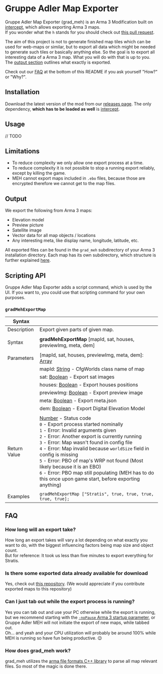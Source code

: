 # Gruppe Adler Map Exporter

Gruppe Adler Map Exporter (grad_meh) is an Arma 3 Modification built on [intercept](https://github.com/intercept/intercept), which allows exporting Arma 3 maps.  
If you wonder what the `h` stands for you should check out [this pull request](https://github.com/gruppe-adler/grad_meh/pull/1).   

The aim of this project is not to generate finished map tiles which can be used for web-maps or similar, but to export all data which might be needed to generate such tiles or basically anything else. So the goal is to export all interesting data of a Arma 3 map. What you will do with that is up to you. The [output section](#Output) outlines what exactly is exported. 

Check out our [FAQ](#FAQ) at the bottom of this README if you ask yourself "How?" or "Why?".

## Installation
Download the latest version of the mod from our [releases page](https://github.com/gruppe-adler/grad_meh/releases). The only dependency, **which has to be loaded as well** is [intercept](https://steamcommunity.com/sharedfiles/filedetails/?id=1645973522). 

## Usage
// TODO

## Limitations
- To reduce complexity we only allow one export process at a time.
- To reduce complexity it is not possible to stop a running export reliably, except by killing the game.
- MEH cannot export maps included in `.ebo` files, because those are encrypted therefore we cannot get to the map files. 

## Output
We export the following from Arma 3 maps:
- Elevation model
- Preview picture
- Satellite image
- Vector data for all map objects / locations
- Any interesting meta, like display name, longitude, latitude, etc.

All exported files can be found in the `grad_meh` subdirectory of your Arma 3 installation directory. Each map has its own subdirectory, which structure is further explained [here](./docs/output_spec.md).

## Scripting API
Gruppe Adler Map Exporter adds a script command, which is used by the UI. If you want to, you could use that scripting command for your own purposes.

### `gradMehExportMap`
|**Syntax**| |  
|---|---|  
|Description| Export given parts of given map. |
|||
|Syntax| **gradMehExportMap** [mapId, sat, houses, previewImg, meta, dem]
|||
|Parameters|[mapId, sat, houses, previewImg, meta, dem]: [Array](https://community.bistudio.com/wiki/Array)|
||mapId: [String](https://community.bistudio.com/wiki/String) - CfgWorlds class name of map|
||sat: [Boolean](https://community.bistudio.com/wiki/Boolean) - Export sat images|
||houses: [Boolean](https://community.bistudio.com/wiki/Boolean) - Export houses positions|
||previewImg: [Boolean](https://community.bistudio.com/wiki/Boolean) - Export preview image|
||meta: [Boolean](https://community.bistudio.com/wiki/Boolean) - Export meta.json|
||dem: [Boolean](https://community.bistudio.com/wiki/Boolean) - Export Digital Elevation Model|
|||
|Return Value| [Number](https://community.bistudio.com/wiki/Number) - Status code<br>`0` - Export process started nominally<br>`1` - Error: Invalid arguments given<br>`2` - Error: Another export is currently running<br>`3` - Error: Map wasn't found in config file<br>`4` - Error: Map invalid because `worldSize` field in config is missing<br>`5` - Error: PBO of map's WRP not found (Most likely because it is an EBO)<br>`6` - Error: PBO map still populating (MEH has to do this once upon game start, before exporting anything)
|||
|Examples|`gradMehExportMap ["Stratis", true, true, true, true, true];`|  

## FAQ

### How long will an export take?
How long an export takes will vary a lot depending on what exactly you want to do, with the biggest influencing factors being map size and object count.  
But for reference: It took us less than five minutes to export everything for Stratis.

### Is there some exported data already available for download
Yes, check out [this repository](https://github.com/gruppe-adler/meh-data). (We would appreciate if you contribute exported maps to this repository)

### Can I just tab out while the export process is running?
Yes you can tab out and use your PC otherwise while the export is running, but we recommend starting with the [`-noPause` Arma 3 startup parameter](https://community.bistudio.com/wiki/Arma_3_Startup_Parameters#Developer_Options), or Gruppe Adler MEH will not initiate the export of new maps, while tabbed out.  
Oh... and yeah and your CPU utilization will probably be around 100% while MEH is running so have fun being productive. 😉

### How does grad_meh work?
grad_meh utilizes the [arma file formats C++ library](https://github.com/gruppe-adler/grad_aff) to parse all map relevant files. So most of the magic is done there.  

